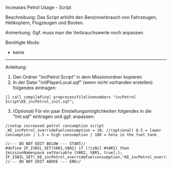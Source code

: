 Increases Petrol Usage - Script

Beschreibung:
Das Script erhöht den Benzinverbrauch von Fahrzeugen, Helikoptern, Flugzeugen und Booten.

Anmerkung:
Ggf. muss man die Verbrauchswerte noch anpassen.


Benötigte Mods:
- keine


----------------------------------------------------------------------------------------------
Anleitung:
1. Den Ordner "incPetrol Script" in dem Missionordner kopieren
2. In der Datei "initPlayerLocal.sqf" (wenn nicht vorhanden erstellen) folgendes eintragen:
```sqf
[] call compileFinal preprocessfilelinenumbers "incPetrol Script\KE_incPetrol_init.sqf";
```
3. (Optional) Für ein paar Einstellungsmöglichkeiten folgendes in die "Init.sqf" eintragen und ggf. anpassen:
```sqf
//setup increased petrol consumption script
_KE_incPetrol_overrideFuelconsumption = 10; //(optional) 0.5 = lower consumption | 1.5 = high consumption | 100 = hole in the fuel tank

//--- DO NOT EDIT BELOW --- START//
#define IF_ISNIL_SET(VAR1,VAR2) if (!isNil #VAR1) then {missionNamespace setVariable [VAR2, VAR1, true];};
IF_ISNIL_SET(_KE_incPetrol_overrideFuelconsumption,"KE_incPetrol_override")
//--- DO NOT EDIT ABOVE --- END//
```
